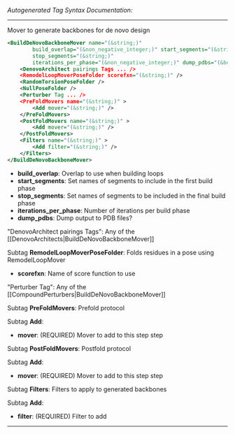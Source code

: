 <!-- THIS IS AN AUTOGENERATED FILE: Don't edit it directly, instead change the schema definition in the code itself. -->

_Autogenerated Tag Syntax Documentation:_

---
Mover to generate backbones for de novo design

```xml
<BuildDeNovoBackboneMover name="(&string;)"
        build_overlap="(&non_negative_integer;)" start_segments="(&string;)"
        stop_segments="(&string;)"
        iterations_per_phase="(&non_negative_integer;)" dump_pdbs="(&bool;)" >
    <DenovoArchitect pairings Tags ... />
    <RemodelLoopMoverPoseFolder scorefxn="(&string;)" />
    <RandomTorsionPoseFolder />
    <NullPoseFolder />
    <Perturber Tag ... />
    <PreFoldMovers name="(&string;)" >
        <Add mover="(&string;)" />
    </PreFoldMovers>
    <PostFoldMovers name="(&string;)" >
        <Add mover="(&string;)" />
    </PostFoldMovers>
    <Filters name="(&string;)" >
        <Add filter="(&string;)" />
    </Filters>
</BuildDeNovoBackboneMover>
```

-   **build_overlap**: Overlap to use when building loops
-   **start_segments**: Set names of segments to include in the first build phase
-   **stop_segments**: Set names of segments to be included in the final build phase
-   **iterations_per_phase**: Number of iterations per build phase
-   **dump_pdbs**: Dump output to PDB files?


"DenovoArchitect pairings Tags": Any of the [[DenovoArchitects|BuildDeNovoBackboneMover]]

Subtag **RemodelLoopMoverPoseFolder**:   Folds residues in a pose using RemodelLoopMover

-   **scorefxn**: Name of score function to use

"Perturber Tag": Any of the [[CompoundPerturbers|BuildDeNovoBackboneMover]]

Subtag **PreFoldMovers**:   Prefold protocol



Subtag **Add**:   

-   **mover**: (REQUIRED) Mover to add to this step step

Subtag **PostFoldMovers**:   Postfold protocol



Subtag **Add**:   

-   **mover**: (REQUIRED) Mover to add to this step step

Subtag **Filters**:   Filters to apply to generated backbones



Subtag **Add**:   

-   **filter**: (REQUIRED) Filter to add

---
